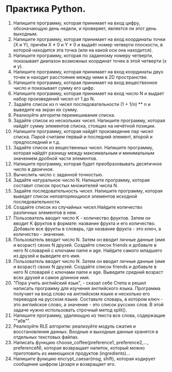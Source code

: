 # Практика Python.
1. Напишите программу, которая принимает на вход цифру, обозначающую день недели, и проверяет, является ли этот день выходным.
2. Напишите программу, которая принимает на вход координаты точки (X и Y), причём X ≠ 0 и Y ≠ 0 и выдаёт номер четверти плоскости, в которой находится эта точка (или на какой оси она находится).
3. Напишите программу, которая по заданному номеру четверти, показывает диапазон возможных координат точек в этой четверти (x и y).
4. Напишите программу, которая принимает на вход координаты двух точек и находит расстояние между ними в 2D пространстве.
5. Напишите программу, которая принимает на вход вещественное число и показывает сумму его цифр.
6. Напишите программу, которая принимает на вход число N и выдает набор произведений чисел от 1 до N.
7. Задайте список из n чисел последовательности (1 + 1/n) ** n и выведите на экран их сумму.
8. Реализуйте алгоритм перемешивания списка.
9. Задайте список из нескольких чисел. Напишите программу, которая найдёт сумму элементов списка, стоящих на нечётной позиции.
10. Напишите программу, которая найдёт произведение пар чисел списка. Парой считаем первый и последний элемент, второй и предпоследний и т.д.
11. Задайте список из вещественных чисел. Напишите программу, которая найдёт разницу между максимальным и минимальным значением дробной части элементов.
12. Напишите программу, которая будет преобразовывать десятичное число в двоичное.
13. Вычислить число c заданной точностью.
14. Задайте натуральное число N. Напишите программу, которая составит список простых множителей числа N.
15. Задайте последовательность чисел. Напишите программу, которая выведет список неповторяющихся элементов исходной последовательности.
16. Создайте список из случайных чисел.Найдите количество различных элементов в нем.
17. Пользователь вводит число K - количество фруктов. Затем он вводит K фруктов в формате: название фрукта и его количество. Добавьте все фрукты в словарь, где название фрукта - это ключ, а количество - значение.
18. Пользователь вводит число N. Затем он вводит личные данные (имя и возраст) своих N друзей. Создайте список friends и добавьте в него N словарей с ключами name и age. Найдите самого младшего из друзей и выведите его имя.
19. Пользователь вводит число N. Затем он вводит личные данные (имя и возраст) своих N друзей. Создайте список friends и добавьте в него N словарей с ключами name и age. Выведите средний возраст всех друзей и самое длинное имя.
20. "Пора учить английский язык", - сказал себе Степа и решил написать программу для изучения английского языка. Программа получает на вход слово на английском языке и несколько его переводов на русском языке. Составьте словарь, в котором ключ - это английское слово, а значение - это список русских слов. В этой задаче нужно использовать строчный метод split().
21. Напишите программу, удаляющую из текста все слова, содержащие ""абв"".
22. Реализуйте RLE алгоритм: реализуйте модуль сжатия и восстановления данных. Входные и выходные данные хранятся в отдельных текстовых файлах.
23. Написать функцию choose_coffee(preference1, preference2,..., preferenceN), которая возвращает напиток, который можно приготовить из имеющихся продуктов (ingredients)...
24. Напишите функцию encrypt_caesar(msg, shift), которая кодирует сообщение шифром Цезаря и возвращает его.